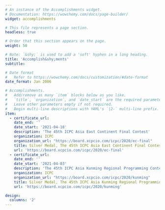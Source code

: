 ```yaml
---
# An instance of the Accomplishments widget.
# Documentation: https://wowchemy.com/docs/page-builder/
widget: accomplishments

# This file represents a page section.
headless: true

# Order that this section appears on the page.
weight: 50

# Note: `&shy;` is used to add a 'soft' hyphen in a long heading.
title: 'Accomplish&shy;ments'
subtitle:

# Date format
#   Refer to https://wowchemy.com/docs/customization/#date-format
date_format: Jan 2006

# Accomplishments.
#   Add/remove as many `item` blocks below as you like.
#   `title`, `organization`, and `date_start` are the required parameters.
#   Leave other parameters empty if not required.
#   Begin multi-line descriptions with YAML's `|2-` multi-line prefix.
item:
  - certificate_url: 
    date_end: ''
    date_start: '2021-04-18'
    description: 'The 45th ICPC Asia East Continent Final Contest'
    organization: ICPC
    organization_url: "https://board.xcpcio.com/icpc/2020/ec-final" 
    title: Silver Medal, The 45th ICPC Asia East Continent Final Contest
    url: 'https://board.xcpcio.com/icpc/2020/ec-final' 
  - certificate_url: 
    date_end: ''
    date_start: '2021-04-03'
    description: 'The 45th ICPC Asia Kunming Regional Programming Contest'
    organization: ICPC
    organization_url: "https://board.xcpcio.com/icpc/2020/kunming" 
    title: Silver Medal, The 45th ICPC Asia Kunming Regional Programming Contest 
    url: 'https://board.xcpcio.com/icpc/2020/kunming' 

design:
  columns: '2'
---
```

